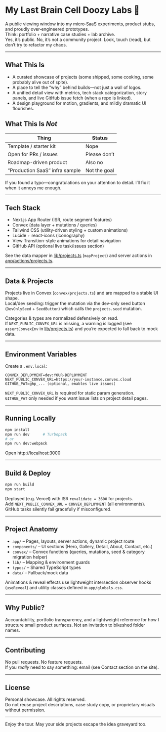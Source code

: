 # My Last Brain Cell Doozy Labs 🧪

A public viewing window into my micro‑SaaS experiments, product stubs, and proudly over‑engineered prototypes.  
Think: portfolio + narrative case studies + lab archive.  
Yes, it’s public. No, it’s not a community project. Look, touch (read), but don’t try to refactor my chaos.

---

## What This Is

- A curated showcase of projects (some shipped, some cooking, some probably alive out of spite).
- A place to tell the “why” behind builds—not just a wall of logos.
- A unified detail view with metrics, tech stack categorization, story panels, and live GitHub issue fetch (when a repo is linked).
- A design playground for motion, gradients, and mildly dramatic UI flourishes.

## What This Is _Not_

| Thing                          | Status       |
| ------------------------------ | ------------ |
| Template / starter kit         | Nope         |
| Open for PRs / issues          | Please don’t |
| Roadmap-driven product         | Also no      |
| “Production SaaS” infra sample | Not the goal |

If you found a typo—congratulations on your attention to detail. I’ll fix it when it annoys me enough.

---

## Tech Stack

- Next.js App Router (ISR, route segment features)
- Convex (data layer + mutations / queries)
- Tailwind CSS (utility-driven styling + custom animations)
- Lucide + react-icons (iconography)
- View Transition–style animations for detail navigation
- GitHub API (optional live task/issues section)

See the data mapper in [lib/projects.ts](lib/projects.ts) (`mapProject`) and server actions in [app/actions/projects.ts](app/actions/projects.ts).

---

## Data & Projects

Projects live in Convex (`convex/projects.ts`) and are mapped to a stable UI shape.  
Local/dev seeding: trigger the mutation via the dev-only seed button (`DevOnlySeed` + `SeedButton`) which calls the `projects.seed` mutation.

Categories & types are normalized defensively on read.  
If `NEXT_PUBLIC_CONVEX_URL` is missing, a warning is logged (see `assertConvexEnv` in [lib/projects.ts](lib/projects.ts)) and you’re expected to fall back to mock data.

---

## Environment Variables

Create a `.env.local`:

```
CONVEX_DEPLOYMENT=dev:YOUR-DEPLOYMENT
NEXT_PUBLIC_CONVEX_URL=https://your-instance.convex.cloud
GITHUB_PAT=ghp_... (optional, enables live issues)
```

`NEXT_PUBLIC_CONVEX_URL` is required for static param generation.  
`GITHUB_PAT` only needed if you want issue lists on project detail pages.

---

## Running Locally

```bash
npm install
npm run dev      # Turbopack
# or
npm run dev:webpack
```

Open http://localhost:3000

---

## Build & Deploy

```bash
npm run build
npm start
```

Deployed (e.g. Vercel) with ISR `revalidate = 3600` for projects.  
Add `NEXT_PUBLIC_CONVEX_URL` + `CONVEX_DEPLOYMENT` (all environments).  
GitHub tasks silently fail gracefully if misconfigured.

---

## Project Anatomy

- `app/` – Pages, layouts, server actions, dynamic project route
- `components/` – UI sections (Hero, Gallery, Detail, About, Contact, etc.)
- `convex/` – Convex functions (queries, mutations, seed & category migration helper)
- `lib/` – Mapping & environment guards
- `types/` – Shared TypeScript types
- `data/` – Fallback/mock data

Animations & reveal effects use lightweight intersection observer hooks (`useReveal`) and utility classes defined in `app/globals.css`.

---

## Why Public?

Accountability, portfolio transparency, and a lightweight reference for how I structure small product surfaces. Not an invitation to bikeshed folder names.

---

## Contributing

No pull requests. No feature requests.  
If you _really_ need to say something: email (see Contact section on the site).

---

## License

Personal showcase. All rights reserved.  
Do not reuse project descriptions, case study copy, or proprietary visuals without permission.

---

Enjoy the tour. May your side projects escape the idea graveyard too.
